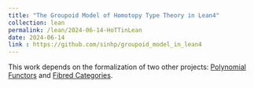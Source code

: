 ```yaml
---
title: "The Groupoid Model of Homotopy Type Theory in Lean4"
collection: lean
permalink: /lean/2024-06-14-HoTTinLean
date: 2024-06-14
link : https://github.com/sinhp/groupoid_model_in_lean4
---
```


This work depends on the formalization of two other projects: [Polynomial Functors](/lean/2024-05-12-Poly) and [Fibred Categories](/lean/2023-11-01-FibredCats).